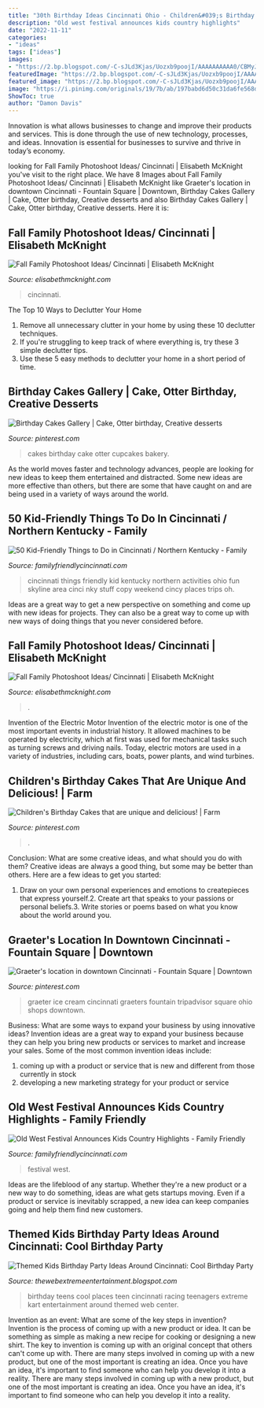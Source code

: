 ```yaml
---
title: "30th Birthday Ideas Cincinnati Ohio - Children&#039;s Birthday Cakes That Are Unique And Delicious!"
description: "Old west festival announces kids country highlights"
date: "2022-11-11"
categories:
- "ideas"
tags: ["ideas"]
images:
- "https://2.bp.blogspot.com/-C-sJLd3Kjas/Uozxb9poojI/AAAAAAAAAA0/CBMyJfB_gSc/s1600/GoKartTeenRacing.jpg"
featuredImage: "https://2.bp.blogspot.com/-C-sJLd3Kjas/Uozxb9poojI/AAAAAAAAAA0/CBMyJfB_gSc/s1600/GoKartTeenRacing.jpg"
featured_image: "https://2.bp.blogspot.com/-C-sJLd3Kjas/Uozxb9poojI/AAAAAAAAAA0/CBMyJfB_gSc/s1600/GoKartTeenRacing.jpg"
image: "https://i.pinimg.com/originals/19/7b/ab/197babd6d50c31da6fe568de72e6c6f5.jpg"
ShowToc: true
author: "Damon Davis"
---
```



Innovation is what allows businesses to change and improve their products and services. This is done through the use of new technology, processes, and ideas. Innovation is essential for businesses to survive and thrive in today’s economy.

	

		
looking for Fall Family Photoshoot Ideas/ Cincinnati | Elisabeth McKnight you've visit to the right place. We have 8 Images about Fall Family Photoshoot Ideas/ Cincinnati | Elisabeth McKnight like Graeter&#039;s location in downtown Cincinnati - Fountain Square | Downtown, Birthday Cakes Gallery | Cake, Otter birthday, Creative desserts and also Birthday Cakes Gallery | Cake, Otter birthday, Creative desserts. Here it is:
		
    
## Fall Family Photoshoot Ideas/ Cincinnati | Elisabeth McKnight

<img loading=lazy src="https://4.bp.blogspot.com/-O_6sTeb7IUI/Unekx6JxexI/AAAAAAAAU5s/O2IkThHwaZU/s1600/christensen-0155.jpg" onerror="this.onerror=null;this.src='https://tse3.mm.bing.net/th?id=OIP.AZpdTaaQi1tNSGVbt4HWpwHaE8&amp;pid=15.1';" alt="Fall Family Photoshoot Ideas/ Cincinnati | Elisabeth McKnight">

_Source: elisabethmcknight.com_

>cincinnati. 

	

The Top 10 Ways to Declutter Your Home
1. Remove all unnecessary clutter in your home by using these 10 declutter techniques.
2. If you're struggling to keep track of where everything is, try these 3 simple declutter tips.
3. Use these 5 easy methods to declutter your home in a short period of time.

    
## Birthday Cakes Gallery | Cake, Otter Birthday, Creative Desserts

<img loading=lazy src="https://i.pinimg.com/originals/25/96/62/259662d08b11a1951573eba8da10e77d.png" onerror="this.onerror=null;this.src='https://tse4.mm.bing.net/th?id=OIP.FRTArvkssf-CMTn2pxCDkQHaJ4&amp;pid=15.1';" alt="Birthday Cakes Gallery | Cake, Otter birthday, Creative desserts">

_Source: pinterest.com_

>cakes birthday cake otter cupcakes bakery. 

	

As the world moves faster and technology advances, people are looking for new ideas to keep them entertained and distracted. Some new ideas are more effective than others, but there are some that have caught on and are being used in a variety of ways around the world.

    
## 50 Kid-Friendly Things To Do In Cincinnati / Northern Kentucky - Family

<img loading=lazy src="http://familyfriendlycincinnati.com/wp-content/uploads/2013/03/Cincinnati-Skyline-WITH-COPY.jpg" onerror="this.onerror=null;this.src='https://tse4.mm.bing.net/th?id=OIP.8w8W4frssWOV3496tyINUAHaD0&amp;pid=15.1';" alt="50 Kid-Friendly Things to Do in Cincinnati / Northern Kentucky - Family">

_Source: familyfriendlycincinnati.com_

>cincinnati things friendly kid kentucky northern activities ohio fun skyline area cinci nky stuff copy weekend cincy places trips oh. 

	

Ideas are a great way to get a new perspective on something and come up with new ideas for projects. They can also be a great way to come up with new ways of doing things that you never considered before.

    
## Fall Family Photoshoot Ideas/ Cincinnati | Elisabeth McKnight

<img loading=lazy src="https://elisabethmcknight.com/wp-content/uploads/2013/11/christensen-0121.jpg" onerror="this.onerror=null;this.src='https://tse4.mm.bing.net/th?id=OIP.yhL3vj4j02vv4ehF1Lv18AHaLG&amp;pid=15.1';" alt="Fall Family Photoshoot Ideas/ Cincinnati | Elisabeth McKnight">

_Source: elisabethmcknight.com_

>. 

	

Invention of the Electric Motor
Invention of the electric motor is one of the most important events in industrial history. It allowed machines to be operated by electricity, which at first was used for mechanical tasks such as turning screws and driving nails. Today, electric motors are used in a variety of industries, including cars, boats, power plants, and wind turbines.

    
## Children&#039;s Birthday Cakes That Are Unique And Delicious! | Farm

<img loading=lazy src="https://i.pinimg.com/originals/19/7b/ab/197babd6d50c31da6fe568de72e6c6f5.jpg" onerror="this.onerror=null;this.src='https://tse2.mm.bing.net/th?id=OIP.NcMQwSjZyADyITTV-zNoUQHaJ4&amp;pid=15.1';" alt="Children&#039;s Birthday Cakes that are unique and delicious! | Farm">

_Source: pinterest.com_

>. 

	

Conclusion: What are some creative ideas, and what should you do with them?
Creative ideas are always a good thing, but some may be better than others. Here are a few ideas to get you started: 
1. Draw on your own personal experiences and emotions to createpieces that express yourself.2. Create art that speaks to your passions or personal beliefs.3. Write stories or poems based on what you know about the world around you.
    
## Graeter&#039;s Location In Downtown Cincinnati - Fountain Square | Downtown

<img loading=lazy src="https://i.pinimg.com/originals/c7/33/d7/c733d7f26a0b465435ae690ae5c65c17.jpg" onerror="this.onerror=null;this.src='https://tse4.mm.bing.net/th?id=OIP.aignyA1sgqrAbfFd2wfQcgHaEK&amp;pid=15.1';" alt="Graeter&#039;s location in downtown Cincinnati - Fountain Square | Downtown">

_Source: pinterest.com_

>graeter ice cream cincinnati graeters fountain tripadvisor square ohio shops downtown. 

	

Business: What are some ways to expand your business by using innovative ideas?
Invention ideas are a great way to expand your business because they can help you bring new products or services to market and increase your sales. Some of the most common invention ideas include:
1. coming up with a product or service that is new and different from those currently in stock
2. developing a new marketing strategy for your product or service

    
## Old West Festival Announces Kids Country Highlights - Family Friendly

<img loading=lazy src="https://www.familyfriendlycincinnati.com/wp-content/uploads/2013/08/Old-West-Festival-4-Photo-Credit-Fred-A-Shaw-1024x682.jpg" onerror="this.onerror=null;this.src='https://tse4.mm.bing.net/th?id=OIP.r0ls_KJDbtW3Y6aXir3GfgHaE7&amp;pid=15.1';" alt="Old West Festival Announces Kids Country Highlights - Family Friendly">

_Source: familyfriendlycincinnati.com_

>festival west. 

	

Ideas are the lifeblood of any startup. Whether they're a new product or a new way to do something, ideas are what gets startups moving. Even if a product or service is inevitably scrapped, a new idea can keep companies going and help them find new customers.

    
## Themed Kids Birthday Party Ideas Around Cincinnati: Cool Birthday Party

<img loading=lazy src="https://2.bp.blogspot.com/-C-sJLd3Kjas/Uozxb9poojI/AAAAAAAAAA0/CBMyJfB_gSc/s1600/GoKartTeenRacing.jpg" onerror="this.onerror=null;this.src='https://tse3.mm.bing.net/th?id=OIP.Wo_JjKUTv0IPx6XD9NnbVAHaFj&amp;pid=15.1';" alt="Themed Kids Birthday Party Ideas Around Cincinnati: Cool Birthday Party">

_Source: thewebextremeentertainment.blogspot.com_

>birthday teens cool places teen cincinnati racing teenagers extreme kart entertainment around themed web center. 

	

Invention as an event: What are some of the key steps in invention?
Invention is the process of coming up with a new product or idea. It can be something as simple as making a new recipe for cooking or designing a new shirt. The key to invention is coming up with an original concept that others can't come up with. There are many steps involved in coming up with a new product, but one of the most important is creating an idea. Once you have an idea, it's important to find someone who can help you develop it into a reality. There are many steps involved in coming up with a new product, but one of the most important is creating an idea. Once you have an idea, it's important to find someone who can help you develop it into a reality.


